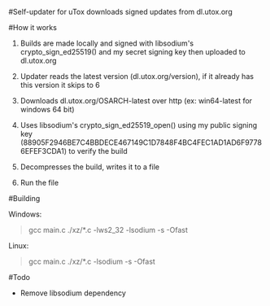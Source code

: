 #Self-updater for uTox
downloads signed updates from dl.utox.org

#How it works

1. Builds are made locally and signed with libsodium's crypto_sign_ed25519() and my secret signing key then uploaded to dl.utox.org

2. Updater reads the latest version (dl.utox.org/version), if it already has this version it skips to 6

3. Downloads dl.utox.org/OSARCH-latest over http (ex: win64-latest  for windows 64 bit)

4. Uses libsodium's crypto_sign_ed25519_open() using my public signing key (88905F2946BE7C4BBDECE467149C1D7848F4BC4FEC1AD1AD6F97786EFEF3CDA1) to verify the build

5. Decompresses the build, writes it to a file

6. Run the file

#Building

Windows:

>gcc main.c ./xz/*.c -lws2_32 -lsodium -s -Ofast

Linux:

>gcc main.c ./xz/*.c -lsodium -s -Ofast

#Todo

* Remove libsodium dependency